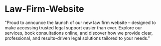 # Law-Firm-Website
"Proud to announce the launch of our new law firm website – designed to make accessing trusted legal support easier than ever. Explore our services, book consultations online, and discover how we provide clear, professional, and results-driven legal solutions tailored to your needs."
